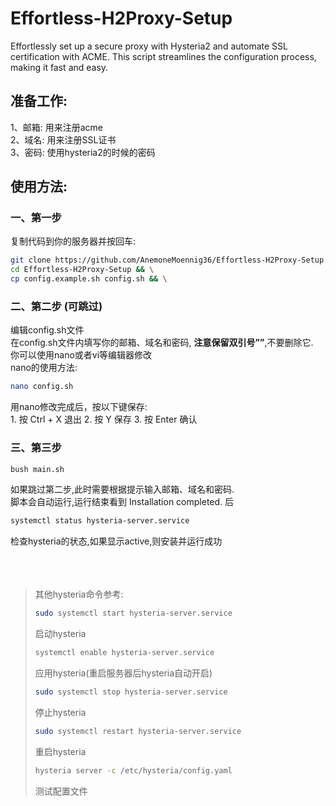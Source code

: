 # Effortless-H2Proxy-Setup
Effortlessly set up a secure proxy with Hysteria2 and automate SSL certification with ACME. This script streamlines the configuration process, making it fast and easy.

## 准备工作:
1、邮箱: 用来注册acme  
2、域名: 用来注册SSL证书  
3、密码: 使用hysteria2的时候的密码  
## 使用方法:
### 一、第一步  
复制代码到你的服务器并按回车:
```sh
git clone https://github.com/AnemoneMoennig36/Effortless-H2Proxy-Setup.git && \
cd Effortless-H2Proxy-Setup && \
cp config.example.sh config.sh && \
```
### 二、第二步 (可跳过)  
编辑config.sh文件  
在config.sh文件内填写你的邮箱、域名和密码, **注意保留双引号””**,不要删除它.  
你可以使用nano或者vi等编辑器修改  
nano的使用方法:
```sh
nano config.sh
```
用nano修改完成后，按以下键保存:  
	1.	按 Ctrl + X 退出
	2.	按 Y 保存
	3.	按 Enter 确认

### 三、第三步
```sh
bush main.sh 
```
如果跳过第二步,此时需要根据提示输入邮箱、域名和密码.  
脚本会自动运行,运行结束看到 Installation completed. 后  
```sh
systemctl status hysteria-server.service
```
检查hysteria的状态,如果显示active,则安装并运行成功  <br>
<br>
<br>
<br>
 > 其他hysteria命令参考:
 > ```sh
 > sudo systemctl start hysteria-server.service
 > ```
 > 启动hysteria
 > ```sh
 > systemctl enable hysteria-server.service
 > ```
 > 应用hysteria(重启服务器后hysteria自动开启)
 > ```sh
 > sudo systemctl stop hysteria-server.service
 > ```
 > 停止hysteria
 > ```sh
 > sudo systemctl restart hysteria-server.service
 > ```
 > 重启hysteria
 > ```sh
 > hysteria server -c /etc/hysteria/config.yaml
 > ```
 > 测试配置文件
